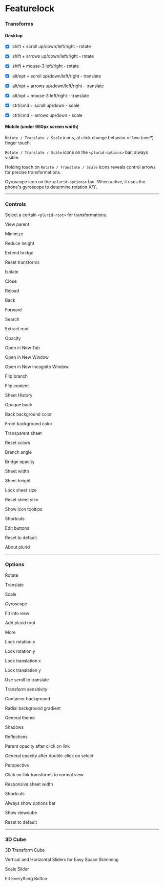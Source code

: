 <link rel="stylesheet" type="text/css" href="style.css">


# Featurelock


### Transforms

#### Desktop

- [x] shift + scroll up/down/left/right - rotate
- [x] shift + arrows up/down/left/right - rotate
- [x] shift + mouse-3 left/right - rotate


- [x] alt/opt + scroll up/down/left/right - translate
- [x] alt/opt + arrows up/down/left/right - translate
- [x] alt/opt + mouse-3 left/right - translate


- [x] ctrl/cmd + scroll up/down - scale
- [x] ctrl/cmd + arrows up/down - scale



#### Mobile (under 960px screen width)

`Rotate / Translate / Scale` icons, at click change behavior of two (one?) finger touch.

`Rotate / Translate / Scale` icons on the `<plurid-options>` bar, always visible.

Holding touch on `Rotate / Translate / Scale` icons reveals control arrows for precise transformations.

Gyroscope icon on the `<plurid-options>` bar. When active, it uses the phone's gyroscope to determine rotation X/Y.


---


### Controls

Select a certain `<plurid-root>` for transformations.

View parent

Minimize

Reduce height

Extend bridge

Reset transforms

Isolate

Close

Reload

Back

Forward

Search

Extract root

Opacity

Open in New Tab

Open in New Window

Open in New Incognito Window

Flip branch

Flip content

Sheet History

Opaque back

Back background color

Front background color

Transparent sheet

Reset colors

Branch angle

Bridge opacity

Sheet width

Sheet height

Lock sheet size

Reset sheet size

Show icon tooltips

Shortcuts

Edit buttons

Reset to default

About plurid


---


### Options

Rotate

Translate

Scale

Gyroscope

Fit into view

Add plurid root

More

Lock rotation x

Lock rotation y

Lock translation x

Lock translation y

Use scroll to translate

Transform sensitivity

Container background

Radial background gradient

General theme

Shadows

Reflections

Parent opacity after click on link

General opacity after double-click on select

Perspective

Click on link transforms to normal view

Responsive sheet width

Shortcuts

Always show options bar

Show viewcube

Reset to default


---


### 3D Cube

3D Transform Cube

Vertical and Horizontal Sliders for Easy Space Skimming

Scale Slider

Fit Everything Button
